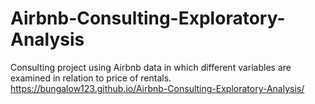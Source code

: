 # Airbnb-Consulting-Exploratory-Analysis
Consulting project using Airbnb data in which different variables are examined in relation to price of rentals.
https://bungalow123.github.io/Airbnb-Consulting-Exploratory-Analysis/
